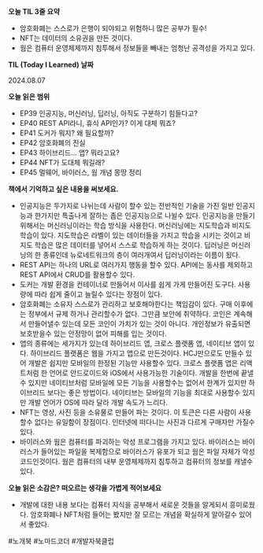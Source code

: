 **오늘 TIL 3줄 요약**

- 암호화폐는 스스로가 은행이 되야되고 위험하니 많은 공부가 필수!
- NFT는 데이터의 소유권을 만든 것이다.
- 웜은 컴퓨터 운영체제까지 침투해서 정보들을 빼내는 엄청난 공격성을 가지고 있다.

**TIL (Today I Learned) 날짜**

2024.08.07

**오늘 읽은 범위**

- EP39 인공지능, 머신러닝, 딥러닝, 아직도 구분하기 힘들다고?
- EP40 REST API라니, 휴식 API인가? 이게 대체 뭐죠?
- EP41 도커가 뭐지? 왜 필요할까?
- EP42 암호화폐의 진실
- EP43 하이브리드… 앱? 뭐라고요?
- EP44 NFT가 도대체 뭐길래?
- EP45 멀웨어, 바이러스, 웜 개념 몽땅 정리

**책에서 기억하고 싶은 내용을 써보세요.**

- 인공지능은 두가지로 나뉘는데 사람이 할수 있는 전반적인 기술을 가진 일반 인공지능과 한가지만 특출나게 잘하는 좁은 인공지능으로 나뉠수 있다. 인공지능을 만들기 위해서는 머신러닝이라는 학습 방식을 사용한다. 머신러닝에는 지도학습과 비지도학습이 있다. 지도학습은 라벨이 있는 데이터들을 가지고 학습을 시키는 것이고 비지도 학습은 많은 데이터를 넣어서 스스로 학습하게 하는 것이다. 딥러닝은 머신러닝의 한 종류인데 뉴로네트워크의 층이 여러개여서 딥러닝이라는 이름이 됬다.
- REST API는 하나의 URL로 여러가지 행동을 할수 있다. API에는 동사를 제외하고 REST API에서 CRUD를 활용할수 있다.
- 도커는 개발 환경을 컨테이너로 만들어서 이사를 쉽게 가게 만들어진 도구다. 사용량에 따라 쉽게 줄이고 늘릴수 있다는 장점이 있다.
- 암호화폐는 소유자 스스로가 관리하고 보호해야한다는 책임감이 있다. 구매 이후에는 정부에서 규제 하거나 관리할수가 없다. 그만큼 보안에 취약하다. 코인은 계속해서 만들어낼수 있는데 모든 코인이 가치가 있는 것이 아니다. 개인정보가 유출되면 보호받을수 있는 안정망이 없어 피해를 입는 것이다.
- 앱의 종류에는 세가지가 있는데 하이브리드 앱, 크로스 플랫폼 앱, 네이티브 앱이 있다. 하이브리드 플랫폼은 웹을 가지고 앱으로 만든것이다. HCJ만으로도 만들수 있어 개발은 쉽지만 모바일의 한정된 기능만 사용할수 있다. 크로스 플랫폼 앱은 리액트처럼 한 언어로 안드로이드와 iOS에서 사용가능한 기술이다. 개발을 한번에 끝낼수 있지만 네이티브처럼 모바일에 모든 기능을 사용할수는 없어서 한계가 있지만 하이브리드 보다는 좋은 방법이다. 네이티브는 모바일의 기능을 최대로 사용할수 있지만 개발 언어가 OS에 따라 달라 개발 속도가 느리다.
- NFT는 영상, 사진 등을 소유물로 만들어 파는 것이다. 이 토큰은 다른 사람이 사용할수 없다는 유일함이 장점이다. 인터넷에 떠다니는 사진과 다르게 구매자만 가질수 있다.
- 바이러스와 웜은 컴퓨터를 파괴하는 악성 프로그램을 가지고 있다. 바이러스는 바이러스가 들어있는 파일을 복제함으로 바이러스가 유포가 되고 웜은 파일 자체가 악성코드인것이다. 웜은 컴퓨터의 내부 운영체제까지 침투하고 컴퓨터의 정보를 캐낼수 있다.

**오늘 읽은 소감은? 떠오르는 생각을 가볍게 적어보세요**

- 개발에 대한 내용 보다는 컴퓨터 지식을 공부해서 새로운 것들을 알게되서 흥미로웠다. 암호화폐나 NFT처럼 들어는 봤지만 잘 모르는 개념을 확실하게 알아갈수 있어서 좋았다.

#노개북 #노마드코더 #개발자북클럽
